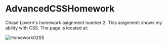 # AdvancedCSSHomework
Chase Lovern's homework asignment number 2. This asignment shows my ability with CSS.
The page is located at:

![Homework02SS](https://user-images.githubusercontent.com/82298315/116839071-16228980-ab8e-11eb-8db4-ccf54dbb5cee.png)
